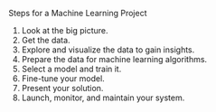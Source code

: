
Steps for a Machine Learning Project
1. Look at the big picture.
2. Get the data.
3. Explore and visualize the data to gain insights.
4. Prepare the data for machine learning algorithms.
5. Select a model and train it.
6. Fine-tune your model.
7. Present your solution.
8. Launch, monitor, and maintain your system.

